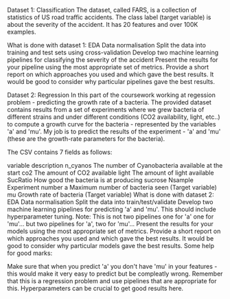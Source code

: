 Dataset 1: Classification
The dataset, called FARS, is a collection of statistics of US road traffic accidents. The class label (target variable) is about the severity of the accident. It has 20 features and over 100K examples.

What is done with dataset 1:
EDA
Data normalisation
Split the data into training and test sets using cross-validation
Develop two machine learning pipelines for classifying the severity of the accident
Present the results for your pipeline using the most appropriate set of metrics.
Provide a short report on which approaches you used and which gave the best results. It would be good to consider why particular pipelines gave the best results.



Dataset 2: Regression
In this part of the coursework working at regession problem - predicting the growth rate of a bacteria. The provided dataset contains results from a set of experiments where we grew bacteria of different strains and under different conditions (CO2 availability, light, etc..) to compute a growth curve for the bacteria - represented by the variables 'a' and 'mu'. My job is to predict the results of the experiment - 'a' and 'mu' (these are the growth-rate parameters for the bacteria).


The CSV contains 7 fields as follows:

variable	description
n_cyanos	The number of Cyanobacteria available at the start
co2	The amount of CO2 available
light	The amount of light available
SucRatio	How good the bacteria is at producing sucrose
Nsample	Experiment number
a	Maximum number of bacteria seen (Target variable)
mu	Growth rate of bacteria (Target variable)
What is done with dataset 2:
EDA
Data normalisation
Split the data into train/test/validate
Develop two machine learning pipelines for predicting 'a' and 'mu'. This should include hyperparameter tuning. Note: This is not two pipelines one for 'a' one for 'mu'... but two pipelines for 'a', two for 'mu'...
Present the results for your models using the most appropriate set of metrics.
Provide a short report on which approaches you used and which gave the best results. It would be good to consider why particular models gave the best results.
Some help for good marks:

Make sure that when you predict 'a' you don't have 'mu' in your features - this would make it very easy to predict but be compleatly wrong.
Remember that this is a regression problem and use pipelines that are appropriate for this.
Hyperparameters can be crucial to get good results here.
